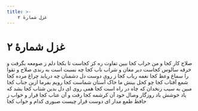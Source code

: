 ```yaml
---
title: >-
    غزل شمارهٔ ۲
---
```

# غزل شمارهٔ ۲

صلاح کار کجا و من خراب کجا
ببین تفاوت ره کز کجاست تا بکجا
دلم ز صومعه بگرفت و خرقه سالوس
کجاست دیر مغان و شراب ناب کجا
چه نسبت است به رندی صلاح و تقوا را
سماع وعظ کجا نغمه رباب کجا
ز روی دوست دل دشمنان چه دریابد
چراغ مرده کجا شمع آفتاب کجا
چو کحل بینش ما خاک آستان شماست
کجا رویم بفرما ازین جناب کجا
مبین به سیب زنخدان که چاه در راه است
کجا همی  روی ای دل بدین شتاب کجا
بشد که یاد خوشش باد روزگار وصال
خود آن کرشمه کجا رفت و آن عتاب کجا
قرار و خواب ز حافظ طمع مدار ای دوست
قرار چیست صبوری کدام و خواب کجا
